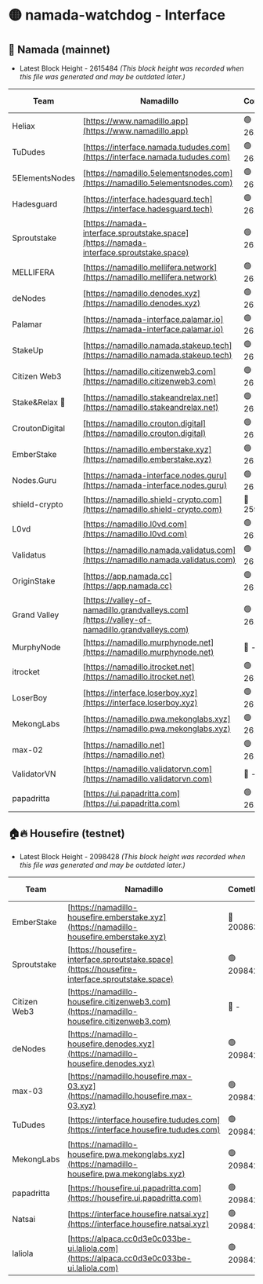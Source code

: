 # 🟡 namada-watchdog - Interface

## 🚀 Namada (mainnet)
- Latest Block Height - 2615484 *(This block height was recorded when this file was generated and may be outdated later.)*

| Team | Namadillo | CometBFT | Indexer | MASP Indexer |
|-|-|-|-|-|
| Heliax | [https://www.namadillo.app](https://www.namadillo.app) | 🟢 2615464 | 🟢 2615464 | 🟢 2615464 |
| TuDudes | [https://interface.namada.tududes.com](https://interface.namada.tududes.com) | 🟢 2615464 | 🟢 2615464 | 🟢 2615464 |
| 5ElementsNodes | [https://namadillo.5elementsnodes.com](https://namadillo.5elementsnodes.com) | 🟢 2615464 | 🟢 2615464 | 🟢 2615464 |
| Hadesguard | [https://interface.hadesguard.tech](https://interface.hadesguard.tech) | 🟢 2615465 | 🟢 2615465 | 🟢 2615465 |
| Sproutstake | [https://namada-interface.sproutstake.space](https://namada-interface.sproutstake.space) | 🟢 2615465 | 🟢 2615465 | 🟢 2615465 |
| MELLIFERA | [https://namadillo.mellifera.network](https://namadillo.mellifera.network) | 🟢 2615466 | 🟢 2615466 | 🟢 2615466 |
| deNodes | [https://namadillo.denodes.xyz](https://namadillo.denodes.xyz) | 🟢 2615467 | 🟢 2615467 | 🟢 2615467 |
| Palamar | [https://namada-interface.palamar.io](https://namada-interface.palamar.io) | 🟢 2615467 | 🟢 2615467 | 🟢 2615467 |
| StakeUp | [https://namadillo.namada.stakeup.tech](https://namadillo.namada.stakeup.tech) | 🟢 2615468 | 🟢 2615468 | 🟢 2615468 |
| Citizen Web3 | [https://namadillo.citizenweb3.com](https://namadillo.citizenweb3.com) | 🟢 2615469 | 🟢 2615468 | 🟢 2615468 |
| Stake&Relax 🦥 | [https://namadillo.stakeandrelax.net](https://namadillo.stakeandrelax.net) | 🟢 2615469 | 🟢 2615469 | 🟢 2615469 |
| CroutonDigital | [https://namadillo.crouton.digital](https://namadillo.crouton.digital) | 🟢 2615470 | 🟢 2615470 | 🟢 2615470 |
| EmberStake | [https://namadillo.emberstake.xyz](https://namadillo.emberstake.xyz) | 🟢 2615470 | 🟢 2615470 | 🟢 2615470 |
| Nodes.Guru | [https://namada-interface.nodes.guru](https://namada-interface.nodes.guru) | 🟢 2615471 | 🟢 2615470 | 🟢 2615471 |
| shield-crypto | [https://namadillo.shield-crypto.com](https://namadillo.shield-crypto.com) | 🔴 2598655 | 🔴 - | 🔴 - |
| L0vd | [https://namadillo.l0vd.com](https://namadillo.l0vd.com) | 🟢 2615476 | 🟢 2615476 | 🟢 2615476 |
| Validatus | [https://namadillo.namada.validatus.com](https://namadillo.namada.validatus.com) | 🟢 2615477 | 🟢 2615476 | 🟢 2615476 |
| OriginStake | [https://app.namada.cc](https://app.namada.cc) | 🟢 2615477 | 🟢 2615477 | 🟢 2615477 |
| Grand Valley | [https://valley-of-namadillo.grandvalleys.com](https://valley-of-namadillo.grandvalleys.com) | 🟢 2615478 | 🟢 2615477 | 🟢 2615478 |
| MurphyNode | [https://namadillo.murphynode.net](https://namadillo.murphynode.net) | 🔴 - | 🔴 - | 🔴 - |
| itrocket | [https://namadillo.itrocket.net](https://namadillo.itrocket.net) | 🟢 2615481 | 🟢 2615481 | 🟢 2615480 |
| LoserBoy | [https://interface.loserboy.xyz](https://interface.loserboy.xyz) | 🟢 2615481 | 🟢 2615481 | 🟢 2615481 |
| MekongLabs | [https://namadillo.pwa.mekonglabs.xyz](https://namadillo.pwa.mekonglabs.xyz) | 🟢 2615482 | 🟢 2615482 | 🟢 2615482 |
| max-02 | [https://namadillo.net](https://namadillo.net) | 🟢 2615482 | 🟢 2615482 | 🟢 2615482 |
| ValidatorVN | [https://namadillo.validatorvn.com](https://namadillo.validatorvn.com) | 🔴 - | 🔴 - | 🔴 - |
| papadritta | [https://ui.papadritta.com](https://ui.papadritta.com) | 🟢 2615484 | 🟢 2615484 | 🟢 2615484 |

## 🏠🔥 Housefire (testnet)
- Latest Block Height - 2098428 *(This block height was recorded when this file was generated and may be outdated later.)*

| Team | Namadillo | CometBFT | Indexer | MASP Indexer |
|-|-|-|-|-|
| EmberStake | [https://namadillo-housefire.emberstake.xyz](https://namadillo-housefire.emberstake.xyz) | 🔴 2008636 | 🔴 - | 🔴 - |
| Sproutstake | [https://housefire-interface.sproutstake.space](https://housefire-interface.sproutstake.space) | 🟢 2098424 | 🟢 2098424 | 🟢 2098424 |
| Citizen Web3 | [https://namadillo-housefire.citizenweb3.com](https://namadillo-housefire.citizenweb3.com) | 🔴 - | 🟢 2098425 | 🟢 2098425 |
| deNodes | [https://namadillo-housefire.denodes.xyz](https://namadillo-housefire.denodes.xyz) | 🟢 2098426 | 🟢 2098426 | 🟢 2098425 |
| max-03 | [https://namadillo.housefire.max-03.xyz](https://namadillo.housefire.max-03.xyz) | 🟢 2098426 | 🟢 2098426 | 🟢 2098426 |
| TuDudes | [https://interface.housefire.tududes.com](https://interface.housefire.tududes.com) | 🟢 2098427 | 🟢 2098426 | 🟢 2098426 |
| MekongLabs | [https://namadillo-housefire.pwa.mekonglabs.xyz](https://namadillo-housefire.pwa.mekonglabs.xyz) | 🟢 2098427 | 🟢 2098427 | 🟢 2098426 |
| papadritta | [https://housefire.ui.papadritta.com](https://housefire.ui.papadritta.com) | 🟢 2098427 | 🟢 2098427 | 🟢 2098427 |
| Natsai | [https://interface.housefire.natsai.xyz](https://interface.housefire.natsai.xyz) | 🟢 2098427 | 🟢 2098427 | 🟢 2098427 |
| laliola | [https://alpaca.cc0d3e0c033be-ui.laliola.com](https://alpaca.cc0d3e0c033be-ui.laliola.com) | 🟢 2098428 | 🟢 2098428 | 🟢 2098428 |

